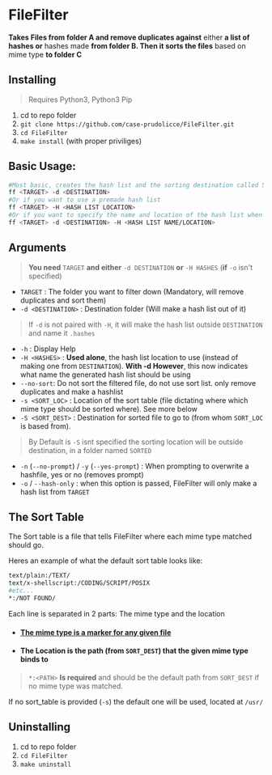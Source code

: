 # FileFilter
**Takes Files from folder A and remove duplicates against** either **a list of hashes or** hashes made **from folder B. Then it sorts the files** based on mime type **to folder C** 
## Installing

> Requires Python3, Python3 Pip
1. cd to repo folder
1. 
    `git clone https://github.com/case-prudolicce/FileFilter.git`
1. 
    `cd FileFilter`
1. 
    `make install` (with proper priviliges)
## Basic Usage:

```bash 
#Most basic, creates the hash list and the sorting destination called SORTED outside destination and filters,sorts.
ff <TARGET> -d <DESTINATION>
#Or if you want to use a premade hash list
ff <TARGET> -H <HASH LIST LOCATION>
#Or if you want to specify the name and location of the hash list when its made
ff <TARGET> -d <DESTINATION> -H <HASH LIST NAME/LOCATION>
```

## Arguments

> **You need** `TARGET` **and either** `-d DESTINATION` **or** `-H HASHES` (**if** `-o` isn't specified)
* `TARGET` : The folder you want to filter down (Mandatory, will remove duplicates and sort them)
* `-d <DESTINATION>` : Destination folder (Will make a hash list out of it) 
> If `-d` is not paired with `-H`, it will make the hash list outside `DESTINATION` and name it `.hashes`
* `-h` : Display Help
* `-H <HASHES>` : **Used alone**, the hash list location to use (instead of making one from `DESTINATION`). **With -d However**, this now indicates what name the generated hash list should be using
* `--no-sort`: Do not sort the filtered file, do not use sort list. only remove duplicates and make a hashlist
* `-s <SORT_LOC>` : Location of the sort table (file dictating where which mime type should be sorted where). See more below
* `-S <SORT_DEST>` : Destination for sorted file to go to (from whom `SORT_LOC` is based from).
> By Default is `-S` isnt specified the sorting location will be outside destination, in a folder named `SORTED`
* `-n` (`--no-prompt`) / `-y` (`--yes-prompt`) : When prompting to overwrite a hashfile, yes or no (removes prompt)
* `-o` / `--hash-only` : when this option is passed, FileFilter will only make a hash list from `TARGET`

## The Sort Table

The Sort table is a file that tells FileFilter where each mime type matched should go.

Heres an example of what the default sort table looks like:
```bash
text/plain:/TEXT/
text/x-shellscript:/CODING/SCRIPT/POSIX
#etc...
*:/NOT FOUND/
```
Each line is separated in 2 parts: The mime type and the location

* #### [The mime type is a marker for any given file](https://stackoverflow.com/questions/3828352/what-is-a-mime-type "Mime Type")

* #### The Location is the path (from `SORT_DEST`) that the given mime type binds to

> `*:<PATH>` **Is required** and should be the default path from `SORT_DEST` if no mime type was matched.

If no sort_table is provided (`-s`) the default one will be used, located at `/usr/`

## Uninstalling

1. 
    cd to repo folder
1. 
    `cd FileFilter`
1. 
    `make uninstall`
